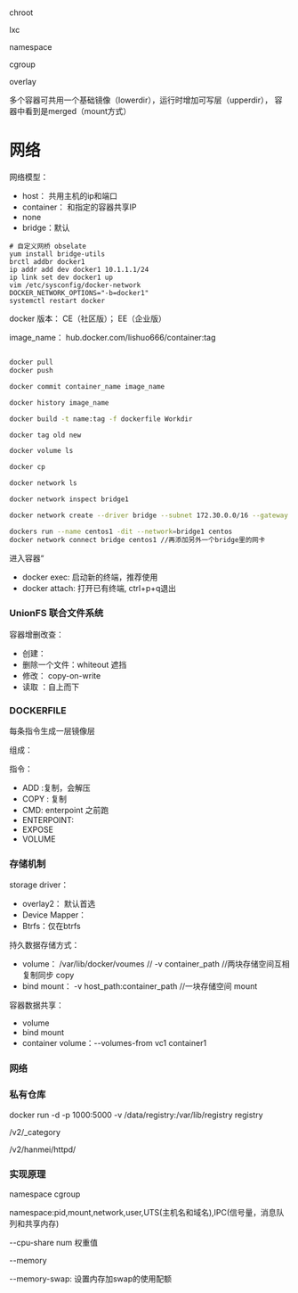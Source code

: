 #
chroot

lxc

namespace

cgroup

overlay


多个容器可共用一个基础镜像（lowerdir），运行时增加可写层（upperdir），
容器中看到是merged（mount方式）

# 网络
网络模型：
- host： 共用主机的ip和端口
- container： 和指定的容器共享IP
- none
- bridge：默认


```
# 自定义网桥 obselate
yum install bridge-utils
brctl addbr docker1
ip addr add dev docker1 10.1.1.1/24
ip link set dev docker1 up
vim /etc/sysconfig/docker-network
DOCKER_NETWORK_OPTIONS="-b=docker1"
systemctl restart docker
```


docker 版本： CE（社区版）； EE（企业版）

image_name： hub.docker.com/lishuo666/container:tag

```sh

docker pull
docker push

docker commit container_name image_name

docker history image_name

docker build -t name:tag -f dockerfile Workdir

docker tag old new

docker volume ls 

docker cp  

docker network ls 

docker network inspect bridge1

docker network create --driver bridge --subnet 172.30.0.0/16 --gateway 172.30.0.1 bridge1

dockers run --name centos1 -dit --network=bridge1 centos
docker network connect bridge centos1 //再添加另外一个bridge里的网卡


```
进入容器“
- docker exec: 启动新的终端，推荐使用
- docker attach: 打开已有终端, ctrl+p+q退出

### UnionFS 联合文件系统

容器增删改查：
- 创建：
- 删除一个文件：whiteout 遮挡
- 修改： copy-on-write
- 读取 ：自上而下

### DOCKERFILE
每条指令生成一层镜像层

组成：

指令：
- ADD :复制，会解压
- COPY : 复制
- CMD: enterpoint 之前跑
- ENTERPOINT: 
- EXPOSE
- VOLUME

### 存储机制
storage driver：
- overlay2： 默认首选
- Device Mapper：
- Btrfs：仅在btrfs

持久数据存储方式：
- volume： /var/lib/docker/voumes // -v container_path //两块存储空间互相复制同步 copy
- bind mount： -v host_path:container_path //一块存储空间 mount

容器数据共享：
- volume
- bind mount
- container volume：--volumes-from vc1 container1

### 网络

### 私有仓库

docker run -d -p 1000:5000 -v /data/registry:/var/lib/registry registry

/v2/_category

/v2/hanmei/httpd/


### 实现原理

namespace cgroup

namespace:pid,mount,network,user,UTS(主机名和域名),IPC(信号量，消息队列和共享内存)

--cpu-share num 权重值

--memory

--memory-swap: 设置内存加swap的使用配额









